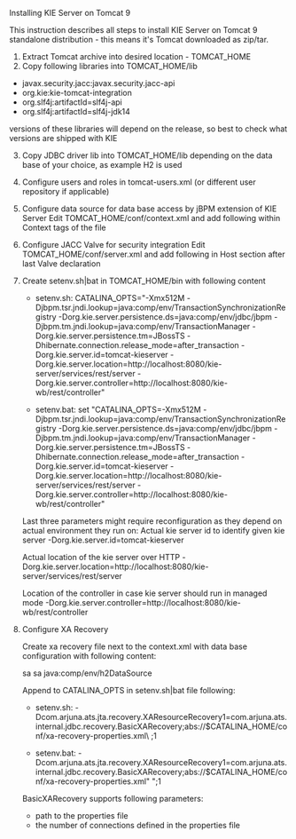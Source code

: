 Installing KIE Server on Tomcat 9

This instruction describes all steps to install KIE Server on Tomcat 9 standalone distribution - this means it's Tomcat downloaded as zip/tar.

 1. Extract Tomcat archive into desired location - TOMCAT_HOME
 2. Copy following libraries into TOMCAT_HOME/lib
   - javax.security.jacc:javax.security.jacc-api
   - org.kie:kie-tomcat-integration
   - org.slf4j:artifactId=slf4j-api
   - org.slf4j:artifactId=slf4j-jdk14

 versions of these libraries will depend on the release, so best to check what versions are shipped with KIE

 3. Copy JDBC driver lib into TOMCAT_HOME/lib depending on the data base of your choice, as example H2 is used

 4. Configure users and roles in tomcat-users.xml (or different user repository if applicable)
 <tomcat-users>
   <role rolename="admin"/>
   <role rolename="PM"/>
   <role rolename="HR"/>
   <role rolename="analyst"/>
   <role rolename="user"/>
   <role rolename="kie-server"/>

   <user username="testuser" password="testpwd" roles="admin,analyst,PM,HR,kie-server"/>
   <user username="kieserver" password="kieserver1!" roles="kie-server"/>
 </tomcat-users>

 5. Configure data source for data base access by jBPM extension of KIE Server
    Edit TOMCAT_HOME/conf/context.xml and add following within Context tags of the file

       <Resource name="sharedDataSource"
       		  auth="Container"
       		  type="org.h2.jdbcx.JdbcDataSource"
       		  user="sa"
              password="sa"
              url="jdbc:h2:mem:testdb;DB_CLOSE_DELAY=-1;MVCC=TRUE"
              description="H2 Data Source"
              loginTimeout="0"
              testOnBorrow="false"
              factory="org.h2.jdbcx.JdbcDataSourceFactory"/>

 6. Configure JACC Valve for security integration
    Edit TOMCAT_HOME/conf/server.xml and add following in Host section after last Valve declaration

    <Valve className="org.kie.integration.tomcat.JACCValve" />

 7. Create setenv.sh|bat in TOMCAT_HOME/bin with following content

    - setenv.sh:
    CATALINA_OPTS="-Xmx512M -Djbpm.tsr.jndi.lookup=java:comp/env/TransactionSynchronizationRegistry -Dorg.kie.server.persistence.ds=java:comp/env/jdbc/jbpm -Djbpm.tm.jndi.lookup=java:comp/env/TransactionManager -Dorg.kie.server.persistence.tm=JBossTS -Dhibernate.connection.release_mode=after_transaction -Dorg.kie.server.id=tomcat-kieserver -Dorg.kie.server.location=http://localhost:8080/kie-server/services/rest/server -Dorg.kie.server.controller=http://localhost:8080/kie-wb/rest/controller"

    - setenv.bat:
    set "CATALINA_OPTS=-Xmx512M -Djbpm.tsr.jndi.lookup=java:comp/env/TransactionSynchronizationRegistry -Dorg.kie.server.persistence.ds=java:comp/env/jdbc/jbpm -Djbpm.tm.jndi.lookup=java:comp/env/TransactionManager -Dorg.kie.server.persistence.tm=JBossTS -Dhibernate.connection.release_mode=after_transaction -Dorg.kie.server.id=tomcat-kieserver -Dorg.kie.server.location=http://localhost:8080/kie-server/services/rest/server -Dorg.kie.server.controller=http://localhost:8080/kie-wb/rest/controller"
    
    Last three parameters might require reconfiguration as they depend on actual environment they run on:
    Actual kie server id to identify given kie server
    -Dorg.kie.server.id=tomcat-kieserver

    Actual location of the kie server over HTTP
    -Dorg.kie.server.location=http://localhost:8080/kie-server/services/rest/server

    Location of the controller in case kie server should run in managed mode
    -Dorg.kie.server.controller=http://localhost:8080/kie-wb/rest/controller

 8. Configure XA Recovery

    Create xa recovery file next to the context.xml with data base configuration with following content:

    <?xml version="1.0" encoding="UTF-8"?>
    <!DOCTYPE properties SYSTEM "http://java.sun.com/dtd/properties.dtd">
    <properties>
        <entry key="DB_1_DatabaseUser">sa</entry>
        <entry key="DB_1_DatabasePassword">sa</entry>
        <entry key="DB_1_DatabaseDynamicClass"></entry>
        <entry key="DB_1_DatabaseURL">java:comp/env/h2DataSource</entry>
    </properties>

    Append to CATALINA_OPTS in setenv.sh|bat file following:
    
    - setenv.sh:
    -Dcom.arjuna.ats.jta.recovery.XAResourceRecovery1=com.arjuna.ats.internal.jdbc.recovery.BasicXARecovery\;abs://$CATALINA_HOME/conf/xa-recovery-properties.xml\ \;1
    
    - setenv.bat:
    -Dcom.arjuna.ats.jta.recovery.XAResourceRecovery1=com.arjuna.ats.internal.jdbc.recovery.BasicXARecovery;abs://$CATALINA_HOME/conf/xa-recovery-properties.xml" ";1


    BasicXARecovery supports following parameters:
     - path to the properties file
     - the number of connections defined in the properties file
